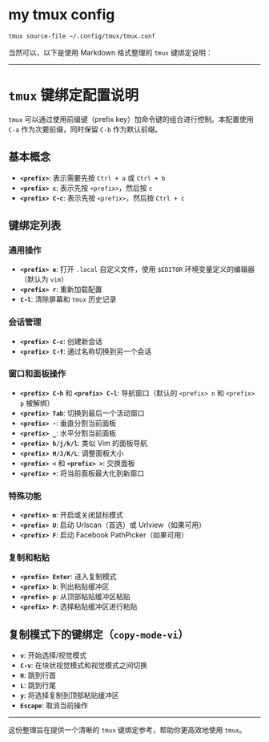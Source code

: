 # my tmux config

```bash
tmux source-file ~/.config/tmux/tmux.conf
```

当然可以，以下是使用 Markdown 格式整理的 `tmux` 键绑定说明：

---

# `tmux` 键绑定配置说明

`tmux` 可以通过使用前缀键（prefix key）加命令键的组合进行控制。本配置使用 `C-a` 作为次要前缀，同时保留 `C-b` 作为默认前缀。

## 基本概念

- **`<prefix>`**: 表示需要先按 `Ctrl + a` 或 `Ctrl + b`
- **`<prefix> c`**: 表示先按 `<prefix>`，然后按 `c`
- **`<prefix> C-c`**: 表示先按 `<prefix>`，然后按 `Ctrl + c`

## 键绑定列表

### 通用操作

- **`<prefix> e`**: 打开 `.local` 自定义文件，使用 `$EDITOR` 环境变量定义的编辑器（默认为 `vim`）
- **`<prefix> r`**: 重新加载配置
- **`C-l`**: 清除屏幕和 `tmux` 历史记录

### 会话管理

- **`<prefix> C-c`**: 创建新会话
- **`<prefix> C-f`**: 通过名称切换到另一个会话

### 窗口和面板操作

- **`<prefix> C-h`** 和 **`<prefix> C-l`**: 导航窗口（默认的 `<prefix> n` 和 `<prefix> p` 被解绑）
- **`<prefix> Tab`**: 切换到最后一个活动窗口
- **`<prefix> -`**: 垂直分割当前面板
- **`<prefix> _`**: 水平分割当前面板
- **`<prefix> h/j/k/l`**: 类似 Vim 的面板导航
- **`<prefix> H/J/K/L`**: 调整面板大小
- **`<prefix> <`** 和 **`<prefix> >`**: 交换面板
- **`<prefix> +`**: 将当前面板最大化到新窗口

### 特殊功能

- **`<prefix> m`**: 开启或关闭鼠标模式
- **`<prefix> U`**: 启动 Urlscan（首选）或 Urlview（如果可用）
- **`<prefix> F`**: 启动 Facebook PathPicker（如果可用）

### 复制和粘贴

- **`<prefix> Enter`**: 进入复制模式
- **`<prefix> b`**: 列出粘贴缓冲区
- **`<prefix> p`**: 从顶部粘贴缓冲区粘贴
- **`<prefix> P`**: 选择粘贴缓冲区进行粘贴

## 复制模式下的键绑定（`copy-mode-vi`）

- **`v`**: 开始选择/视觉模式
- **`C-v`**: 在块状视觉模式和视觉模式之间切换
- **`H`**: 跳到行首
- **`L`**: 跳到行尾
- **`y`**: 将选择复制到顶部粘贴缓冲区
- **`Escape`**: 取消当前操作

---

这份整理旨在提供一个清晰的 `tmux` 键绑定参考，帮助你更高效地使用 `tmux`。
